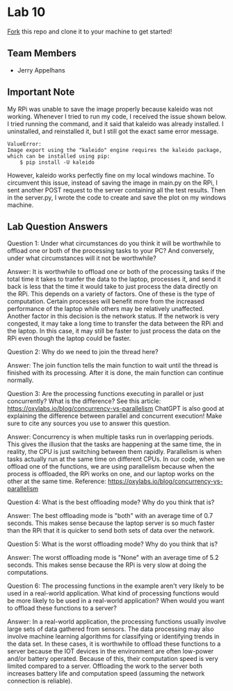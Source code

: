 # Lab 10
[Fork](https://docs.github.com/en/get-started/quickstart/fork-a-repo) this repo and clone it to your machine to get started!

## Team Members
- Jerry Appelhans

## Important Note
My RPi was unable to save the image properly because kaleido was not working.  Whenever I tried to run my code, I received the issue shown below.  I tried running the command, and it said that kaleido was already installed.  I uninstalled, and reinstalled it, but I still got the exact same error message.

    ValueError:
    Image export using the "kaleido" engine requires the kaleido package,
    which can be installed using pip:
        $ pip install -U kaleido

However, kaleido works perfectly fine on my local windows machine.  To circumvent this issue, instead of saving the image in main.py on the RPi, I sent another POST request to the server containing all the test results.  Then in the server.py, I wrote the code to create and save the plot on my windows machine.


## Lab Question Answers

Question 1: Under what circumstances do you think it will be worthwhile to offload one or both
of the processing tasks to your PC? And conversely, under what circumstances will it not be
worthwhile?

Answer: It is worthwhile to offload one or both of the processing tasks if the total time it takes to tranfer the data to the laptop, processes it, and send it back is less that the time it would take to just process the data directly on the RPi.  This depends on a variety of factors.  One of these is the type of computation.  Certain processes will benefit more from the increased performance of the laptop while others may be relatively unaffected.  Another factor in this decision is the network status.  If the network is very congested, it may take a long time to transfer the data between the RPi and the laptop.  In this case, it may still be faster to just process the data on the RPi even though the laptop could be faster.  
   
   
Question 2: Why do we need to join the thread here?

Answer: The join function tells the main function to wait until the thread is finished with its processing.  After it is done, the main function can continue normally.  
   
   
Question 3: Are the processing functions executing in parallel or just concurrently? What is the difference?
  See this article: https://oxylabs.io/blog/concurrency-vs-parallelism
  ChatGPT is also good at explaining the difference between parallel and concurrent execution!
  Make sure to cite any sources you use to answer this question.

Answer: Concurrency is when multiple tasks run in overlapping periods.  This gives the illusion that the tasks are happening at the same time, the in reality, the CPU is just switching between them rapidly.  Parallelism is when tasks actually run at the same time on different CPUs.  In our code, when we offload one of the functions, we are using parallelism because when the process is offloaded, the RPi works on one, and our laptop works on the other at the same time.
Reference: https://oxylabs.io/blog/concurrency-vs-parallelism  
   
   
Question 4: What is the best offloading mode? Why do you think that is?

Answer: The best offloading mode is "both" with an average time of 0.7 seconds.  This makes sense because the laptop server is so much faster than the RPi that it is quicker to send both sets of data over the network.  
   
   
Question 5: What is the worst offloading mode? Why do you think that is?

Answer: The worst offloading mode is "None" with an average time of 5.2 seconds.  This makes sense because the RPi is very slow at doing the computations.  
   
   
Question 6: The processing functions in the example aren't very likely to be used in a real-world application. 
  What kind of processing functions would be more likely to be used in a real-world application?
  When would you want to offload these functions to a server?

Answer: In a real-world application, the processing functions usually involve large sets of data gathered from sensors.  The data processing may also involve machine learning algorithms for classifying or identifying trends in the data set.  In these cases, it is worthwhile to offload these functions to a server because the IOT devices in the environment are often low-power and/or battery operated.  Because of this, their computation speed is very limited compared to a server.  Offloading the work to the server both increases battery life and computation speed (assuming the network connection is reliable).